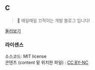 ## C
>🙏 매일매일 끄적이는 개발 블로그 입니다!

[둘러보기](https://c.cjaewon.com)

### 라이센스
소스코드: MIT license  
콘텐츠 (content 밑 위치한 파일) : [CC BY-NC](http://ccl.cckorea.org/about/)